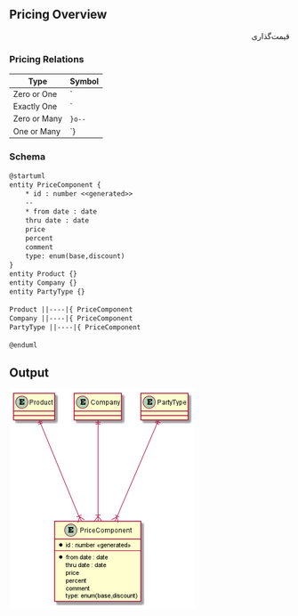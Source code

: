 ## Pricing Overview
<div dir="rtl">
قیمت‌گذاری

</div>

### Pricing Relations
| Type  | Symbol  |
|---|---|
|   Zero or One |  `|o--` |
|   Exactly One |  `||--` |
|   Zero or Many |  `}o--` |
|   One or Many |  `}|--` |



### Schema
	
```plantuml
@startuml
entity PriceComponent {
    * id : number <<generated>>
    --
    * from date : date
    thru date : date
    price
    percent
    comment
    type: enum(base,discount)
}
entity Product {}
entity Company {}
entity PartyType {}

Product ||----|{ PriceComponent
Company ||----|{ PriceComponent
PartyType ||----|{ PriceComponent

@enduml

```


## Output


![ERD](../out/docs/pricing/pricing.png "Pricing ERD")